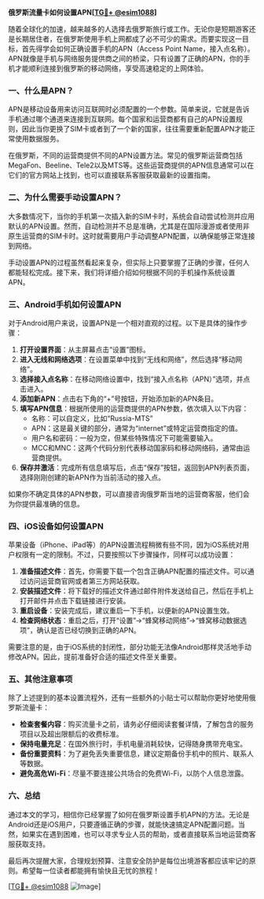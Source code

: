 **俄罗斯流量卡如何设置APN[[TG💪+ @esim1088](https://t.me/s/esim1088)]**

随着全球化的加速，越来越多的人选择去俄罗斯旅行或工作。无论你是短期游客还是长期居住者，在俄罗斯使用手机上网都成了必不可少的需求。而要实现这一目标，首先得学会如何正确设置手机的APN（Access Point Name，接入点名称）。APN就像是手机与网络服务提供商之间的桥梁，只有设置了正确的APN，你的手机才能顺利连接到俄罗斯的移动网络，享受高速稳定的上网体验。

### 一、什么是APN？

APN是移动设备用来访问互联网时必须配置的一个参数。简单来说，它就是告诉手机通过哪个通道来连接到互联网。每个国家和运营商都有自己的APN设置规则，因此当你更换了SIM卡或者到了一个新的国家，往往需要重新配置APN才能正常使用数据服务。

在俄罗斯，不同的运营商提供不同的APN设置方法。常见的俄罗斯运营商包括MegaFon、Beeline、Tele2以及MTS等。这些运营商提供的APN信息通常可以在它们的官方网站上找到，也可以直接联系客服获取最新的设置指南。

### 二、为什么需要手动设置APN？

大多数情况下，当你的手机第一次插入新的SIM卡时，系统会自动尝试检测并应用默认的APN设置。然而，自动检测并不总是准确，尤其是在国际漫游或者使用非原生运营商的SIM卡时。这时就需要用户手动调整APN配置，以确保能够正常连接到网络。

手动设置APN的过程虽然看起来复杂，但实际上只要掌握了正确的步骤，任何人都能轻松完成。接下来，我们将详细介绍如何根据不同的手机操作系统设置APN。

### 三、Android手机如何设置APN

对于Android用户来说，设置APN是一个相对直观的过程。以下是具体的操作步骤：

1. **打开设置界面**：从主屏幕点击“设置”图标。
2. **进入无线和网络选项**：在设置菜单中找到“无线和网络”，然后选择“移动网络”。
3. **选择接入点名称**：在移动网络设置中，找到“接入点名称（APN）”选项，并点击进入。
4. **添加新APN**：点击右下角的“+”号按钮，开始添加新的APN条目。
5. **填写APN信息**：根据所使用的运营商提供的APN参数，依次填入以下内容：
   - 名称：可以自定义，比如“Russia-MTS”
   - APN：这是最关键的部分，通常为“internet”或特定运营商指定的值。
   - 用户名和密码：一般为空，但某些特殊情况下可能需要输入。
   - MCC和MNC：这两个代码分别代表移动国家码和移动网络码，通常由运营商提供。
6. **保存并激活**：完成所有信息填写后，点击“保存”按钮，返回到APN列表页面，选择刚刚创建的新APN作为当前活动的接入点。

如果你不确定具体的APN参数，可以直接咨询俄罗斯当地的运营商客服，他们会为你提供最准确的信息。

### 四、iOS设备如何设置APN

苹果设备（iPhone、iPad等）的APN设置流程稍微有些不同，因为iOS系统对用户权限有一定的限制。不过，只要按照以下步骤操作，同样可以成功设置：

1. **准备描述文件**：首先，你需要下载一个包含正确APN配置的描述文件。可以通过访问运营商官网或者第三方网站获取。
2. **安装描述文件**：将下载好的描述文件通过邮件附件发送给自己，然后在手机上打开邮件并点击下载链接进行安装。
3. **重启设备**：安装完成后，建议重启一下手机，以便新的APN设置生效。
4. **检查网络状态**：重启之后，打开“设置”->“蜂窝移动网络”->“蜂窝移动数据选项”，确认是否已经切换到正确的APN。

需要注意的是，由于iOS系统的封闭性，部分功能无法像Android那样灵活地手动修改APN。因此，提前准备好合适的描述文件至关重要。

### 五、其他注意事项

除了上述提到的基本设置流程外，还有一些额外的小贴士可以帮助你更好地使用俄罗斯流量卡：

- **检查套餐内容**：购买流量卡之前，请务必仔细阅读套餐详情，了解包含的服务项目以及超出限额后的收费标准。
- **保持电量充足**：在国外旅行时，手机电量消耗较快，记得随身携带充电宝。
- **备份重要资料**：为了避免丢失重要信息，建议定期备份手机中的照片、联系人等数据。
- **避免高危Wi-Fi**：尽量不要连接公共场合的免费Wi-Fi，以防个人信息泄露。

### 六、总结

通过本文的学习，相信你已经掌握了如何在俄罗斯设置手机APN的方法。无论是Android还是iOS用户，只要遵循正确的步骤，就能快速搞定APN配置问题。当然，如果实在遇到困难，也可以寻求专业人员的帮助，或者直接联系当地运营商客服获取支持。

最后再次提醒大家，合理规划预算、注意安全防护是每位出境游客都应该牢记的原则。希望每一位读者都能拥有愉快且无忧的旅程！

[[TG💪+ @esim1088](https://t.me/s/esim1088) ![Image](https://i.postimg.cc/4NQfJmqS/Snipaste-2025-05-13-00-14-12.png)]